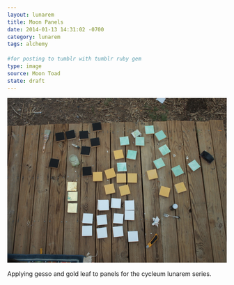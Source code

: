 ```yaml
---
layout: lunarem
title: Moon Panels
date: 2014-01-13 14:31:02 -0700
category: lunarem
tags: alchemy

#for posting to tumblr with tumblr ruby gem
type: image
source: Moon Toad
state: draft
---
```

![Title](images/lunarem/2014-01-13-moon-panels/P7195889-web.JPG "Panel construction for cycleum lunarem series, applying gesso and gold leaf")

Applying gesso and gold leaf to panels for the cycleum lunarem series.
